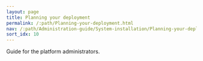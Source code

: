 ```yaml
---
layout: page
title: Planning your deployment
permalink: /:path/Planning-your-deployment.html
nav: /:path/Administration-guide/System-installation/Planning-your-deployment
sort_idx: 10
---
```


Guide for the platform administrators.